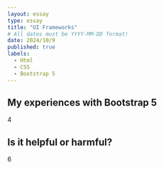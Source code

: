```yaml
---
layout: essay
type: essay
title: "UI Frameworks"
# All dates must be YYYY-MM-DD format!
date: 2024/10/9
published: true
labels:
  - Html
  - CSS
  - Bootstrap 5
---
```


## My experiences with Bootstrap 5 

4

## Is it helpful or harmful?

6
